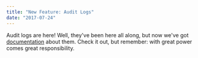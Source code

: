 ```yaml
---
title: "New Feature: Audit Logs"
date: "2017-07-24"
---
```


Audit logs are here! Well, they've been here all along, but now we've got [documentation](/docs/resources/audit-log#) about them. Check it out, but remember: with great power comes great responsibility.
